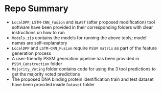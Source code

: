 # Repo Summary
- `LocalDPP`, `LSTM-CNN_Fusion` and `BLAST` (after proposed modification) tool software have been provided in their corresponding folders with clear instructions on how to run
- `Models.zip` contains the models for running the above tools; model names are self-explanatory
- `LocalDPP` and `LSTM-CNN_Fusion` require `PSSM matrix` as part of the feature generation process
- A user-friendly PSSM generation pipeline has been provided in `PSSM_Construction` folder
- `Majority_Voting` folder contains code for using the 3 tool predictions to get the majority voted predictions
- The proposed DNA binding protein identification train and test dataset have been provided inside `Dataset` folder